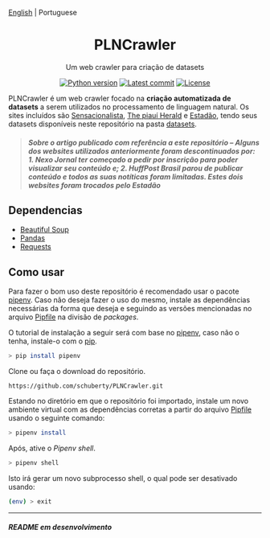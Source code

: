 [English](./README.md) | Portuguese

<h1 align="center">PLNCrawler</h1>

<div align="center">

Um web crawler para criação de datasets

[![Python version][python-src]][python-href]
[![Latest commit][commit-src]][commit-href]
[![License][license-src]][license-href]

</div>

PLNCrawler é um web crawler focado na **criação automatizada de datasets** a serem utilizados no processamento de linguagem natural. Os sites incluídos são [Sensacionalista](https://www.sensacionalista.com.br/pais/), [The piauí Herald](https://piaui.folha.uol.com.br/herald/) e [Estadão](https://politica.estadao.com.br/ultimas), tendo seus datasets disponíveis neste repositório na pasta [datasets](datasets/).

> ##### **Sobre o artigo publicado com referência a este repositório** – Alguns dos websites utilizados anteriormente foram descontinuados por: 1. Nexo Jornal ter começado a pedir por inscrição para poder visualizar seu conteúdo e; 2. HuffPost Brasil parou de publicar conteúdo e todos as suas notíticas foram limitadas. Estes dois websites foram trocados pelo Estadão #####

## Dependencias ##

- [Beautiful Soup](https://www.crummy.com/software/BeautifulSoup/)
- [Pandas](https://pandas.pydata.org/)
- [Requests](https://requests.readthedocs.io/en/master/)

## Como usar ##

Para fazer o bom uso deste repositório é recomendado usar o pacote [pipenv](https://pypi.org/project/pipenv/). Caso não deseja fazer o uso do mesmo, instale as dependências necessárias da forma que deseja e seguindo as versões mencionadas no arquivo [Pipfile](Pipfile) na divisão de *packages*.

O tutorial de instalação a seguir será com base no [pipenv](https://pypi.org/project/pipenv/), caso não o tenha, instale-o com o [pip](https://pip.pypa.io/en/stable/installing/).

```sh
> pip install pipenv
```

Clone ou faça o download do repositório.

```url
https://github.com/schuberty/PLNCrawler.git
```

Estando no diretório em que o repositório foi importado, instale um novo ambiente virtual com as dependências corretas a partir do arquivo [Pipfile](Pipfile) usando o seguinte comando:

```sh
> pipenv install
```

Após, ative o *Pipenv shell*.

```sh
> pipenv shell
```

Isto irá gerar um novo subprocesso shell, o qual pode ser desativado usando:

```sh
(env) > exit
```

---
###### **README em desenvolvimento** ######

[python-src]: https://img.shields.io/badge/python-3.9-green.svg
[python-href]: https://www.python.org/downloads/release/python-390/
[commit-src]: https://badgen.net/github/last-commit/schuberty/PLNCrawler
[commit-href]: https://github.com/schuberty/PLNCrawler
[license-src]: https://badgen.net/github/license/schuberty/PLNCrawler
[license-href]: LICENSE.md
